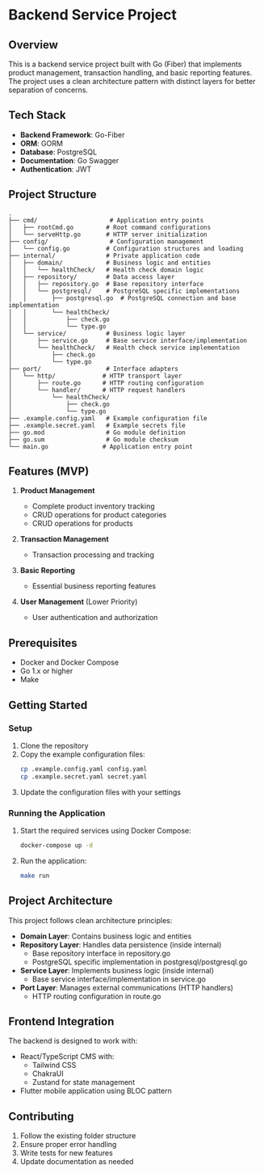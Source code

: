 # Backend Service Project

## Overview
This is a backend service project built with Go (Fiber) that implements product management, transaction handling, and basic reporting features. The project uses a clean architecture pattern with distinct layers for better separation of concerns.

## Tech Stack
- **Backend Framework**: Go-Fiber
- **ORM**: GORM
- **Database**: PostgreSQL
- **Documentation**: Go Swagger
- **Authentication**: JWT

## Project Structure
```
.
├── cmd/                    # Application entry points
│   ├── rootCmd.go         # Root command configurations
│   └── serveHttp.go       # HTTP server initialization
├── config/                 # Configuration management
│   └── config.go          # Configuration structures and loading
├── internal/              # Private application code
│   ├── domain/            # Business logic and entities
│   │   └── healthCheck/   # Health check domain logic
│   ├── repository/        # Data access layer
│   │   ├── repository.go  # Base repository interface
│   │   └── postgresql/    # PostgreSQL specific implementations
│   │       ├── postgresql.go  # PostgreSQL connection and base implementation
│   │       └── healthCheck/
│   │           ├── check.go
│   │           └── type.go
│   └── service/           # Business logic layer
│       ├── service.go     # Base service interface/implementation
│       └── healthCheck/   # Health check service implementation
│           ├── check.go
│           └── type.go
├── port/                  # Interface adapters
│   └── http/             # HTTP transport layer
│       ├── route.go      # HTTP routing configuration
│       └── handler/      # HTTP request handlers
│           └── healthCheck/
│               ├── check.go
│               └── type.go
├── .example.config.yaml   # Example configuration file
├── .example.secret.yaml   # Example secrets file
├── go.mod                 # Go module definition
├── go.sum                 # Go module checksum
└── main.go               # Application entry point
```

## Features (MVP)
1. **Product Management**
   - Complete product inventory tracking
   - CRUD operations for product categories
   - CRUD operations for products

2. **Transaction Management**
   - Transaction processing and tracking

3. **Basic Reporting**
   - Essential business reporting features

4. **User Management** (Lower Priority)
   - User authentication and authorization

## Prerequisites
- Docker and Docker Compose
- Go 1.x or higher
- Make

## Getting Started

### Setup
1. Clone the repository
2. Copy the example configuration files:
   ```bash
   cp .example.config.yaml config.yaml
   cp .example.secret.yaml secret.yaml
   ```
3. Update the configuration files with your settings

### Running the Application

1. Start the required services using Docker Compose:
   ```bash
   docker-compose up -d
   ```

2. Run the application:
   ```bash
   make run
   ```

## Project Architecture
This project follows clean architecture principles:
- **Domain Layer**: Contains business logic and entities
- **Repository Layer**: Handles data persistence (inside internal)
  - Base repository interface in repository.go
  - PostgreSQL specific implementation in postgresql/postgresql.go
- **Service Layer**: Implements business logic (inside internal)
  - Base service interface/implementation in service.go
- **Port Layer**: Manages external communications (HTTP handlers)
  - HTTP routing configuration in route.go

## Frontend Integration
The backend is designed to work with:
- React/TypeScript CMS with:
  - Tailwind CSS
  - ChakraUI
  - Zustand for state management
- Flutter mobile application using BLOC pattern

## Contributing
1. Follow the existing folder structure
2. Ensure proper error handling
3. Write tests for new features
4. Update documentation as needed